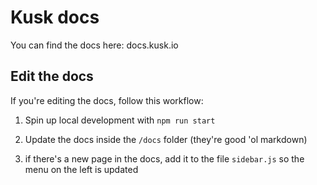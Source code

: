 # Kusk docs

You can find the docs here: docs.kusk.io

## Edit the docs

If you're editing the docs, follow this workflow:

1. Spin up local development with `npm run start`

2. Update the docs inside the `/docs` folder (they're good 'ol markdown)

3. if there's a new page in the docs, add it to the file `sidebar.js` so the menu on the left is updated